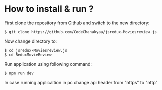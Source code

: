 # How to install & run ?

First clone the repository from Github and switch to the new directory:

    $ git clone https://github.com/CodeChanakyaa/jsredux-Moviesreview.js
    
Now change directory to:

    $ cd jsredux-Moviesreview.js
    $ cd ReduxMovieReview

Run application using following command:

    $ npm run dev

In case running applicaltion in pc change api header from "https" to "http"
